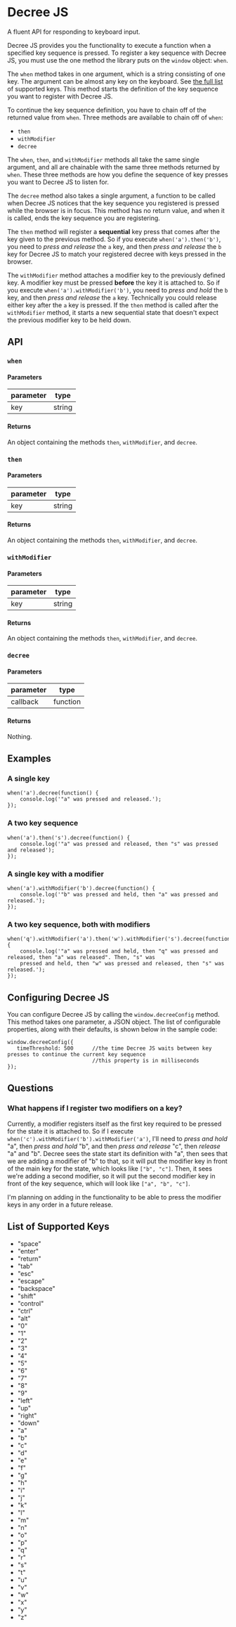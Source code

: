 # Decree JS
A fluent API for responding to keyboard input.

Decree JS provides you the functionality to execute a function when a specified key sequence is pressed. To register 
a key sequence with Decree JS, you must use the one method the library puts on the `window` object: `when`.

The `when` method takes in one argument, which is a string consisting of one key. The argument can be almost any key on 
the keyboard. See [the full list](#list-of-supported-keys) of supported keys. This method starts the definition of 
the key sequence you want to register with Decree JS.

To continue the key sequence definition, you have to chain off of the returned value from `when`. Three methods are 
available to chain off of `when`:
- `then`
- `withModifier`
- `decree`

The `when`, `then`, and `withModifier` methods all take the same single argument, and all are chainable with the same
 three methods returned by `when`. These three methods are how you define the sequence of key presses you want to 
 Decree JS to listen for.
 
The `decree` method also takes a single argument, a function to be called when Decree JS notices that the 
key sequence you registered is pressed while the browser is in focus. This method has no return value, and when it is
 called, ends the key sequence you are registering.

The `then` method will register a **sequential** key press that comes after the key given to the previous method. So if 
you execute `when('a').then('b')`, you need to *press and release* the `a` key, and then *press and release* the `b` 
key 
for Decree JS to match your registered decree with keys pressed in the browser.

The `withModifier` method attaches a modifier key to the previously defined key. A modifier key must be pressed 
**before** the key it is attached to. So if you execute `when('a').withModifier('b')`, you need to *press and hold* 
the `b` key, and then *press and release* the `a` key. Technically you could release either key after the `a` key is 
pressed. If the `then` method is called after the `withModifier` method, it starts a new sequential state that 
doesn't expect the previous modifier key to be held down.


## API

### `when`

#### Parameters
| parameter |  type  |
|-----------|--------|
|    key    | string |

#### Returns
An object containing the methods `then`, `withModifier`, and `decree`.

### `then`

#### Parameters
| parameter |  type  |
|-----------|--------|
|    key    | string |

#### Returns
An object containing the methods `then`, `withModifier`, and `decree`.

### `withModifier`

#### Parameters
| parameter |  type  |
|-----------|--------|
|    key    | string |

#### Returns
An object containing the methods `then`, `withModifier`, and `decree`.

### `decree`

#### Parameters
| parameter |   type   |
|-----------|----------|
| callback  | function |

#### Returns
Nothing.

## Examples

### A single key
```
when('a').decree(function() {
    console.log('"a" was pressed and released.');
});
```

### A two key sequence
```
when('a').then('s').decree(function() {
    console.log('"a" was pressed and released, then "s" was pressed and released');
});
```

### A single key with a modifier
```
when('a').withModifier('b').decree(function() {
    console.log('"b" was pressed and held, then "a" was pressed and released.');
});
```

### A two key sequence, both with modifiers
```
when('q').withModifier('a').then('w').withModifier('s').decree(function() {
    console.log('"a" was pressed and held, then "q" was pressed and released, then "a" was released". Then, "s" was 
    pressed and held, then "w" was pressed and released, then "s" was released.');
});
```

## Configuring Decree JS
You can configure Decree JS by calling the `window.decreeConfig` method. This method takes one parameter, a JSON 
object. The list of configurable properties, along with their defaults, is shown below in the sample code:
 ```
 window.decreeConfig({
    timeThreshold: 500      //the time Decree JS waits between key presses to continue the current key sequence
                            //this property is in milliseconds
 });
 ```

## Questions

### What happens if I register two modifiers on a key?
Currently, a modifier registers itself as the first key required to be pressed for the state it is attached to. So if
 I execute `when('c').withModifier('b').withModifier('a')`, I'll need to *press and hold* "a", then *press and hold* 
 "b", and then *press and release* "c", then *release* "a" and "b". Decree sees the state start its definition with 
 "a", then sees that we are adding a modifier of "b" to that, so it will put the modifier key in front of the main 
 key for the state, which looks like `["b", "c"]`. Then, it sees we're adding a second modifier, so it will put the 
 second modifier key in front of the key sequence, which will look like `["a", "b", "c"]`.
 
 I'm planning on adding in the functionality to be able to press the modifier keys in any order in a future release.
 

## List of Supported Keys
- "space"
- "enter"
- "return"
- "tab"
- "esc"
- "escape"
- "backspace"
- "shift"
- "control"
- "ctrl"
- "alt"
- "0"
- "1"
- "2"
- "3"
- "4"
- "5"
- "6"
- "7"
- "8"
- "9"
- "left"
- "up"
- "right"
- "down"
- "a"
- "b"
- "c"
- "d"
- "e"
- "f"
- "g"
- "h"
- "i"
- "j"
- "k"
- "l"
- "m"
- "n"
- "o"
- "p"
- "q"
- "r"
- "s"
- "t"
- "u"
- "v"
- "w"
- "x"
- "y"
- "z"
